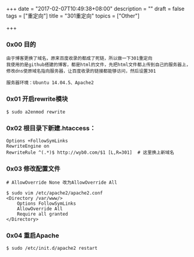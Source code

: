 +++
date = "2017-02-07T10:49:38+08:00"
description = ""
draft = false
tags = ["重定向"]
title = "301重定向"
topics = ["Other"]

+++


### 0x00 目的
```
由于博客更换了域名，原来百度收录的都成了死链，所以做一下301重定向
我使用的是github搭建的博客，都是html的文件，先把html文件都上传到自己的服务器上，
修改dns使原域名指向服务器，让百度收录的链接都能够访问，然后设置301

服务器环境：Ubuntu 14.04.5、Apache2
```

### 0x01 开启rewrite模块
```
$ sudo a2enmod rewrite
```

### 0x02 根目录下新建.htaccess：
```
Options +FollowSymLinks
RewriteEngine on
RewriteRule ^(.*)$ http://wyb0.com/$1 [L,R=301]  # 这里换上新域名
```

### 0x03 修改配置文件
```
# AllowOverride None 改为AllowOverride All

$ sudo vim /etc/apache2/apache2.conf
<Directory /var/www/>
    Options FollowSymLinks
    AllowOverride All
    Require all granted
</Directory>
```

### 0x04 重启Apache
```
$ sudo /etc/init.d/apache2 restart
```
